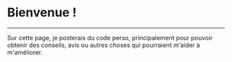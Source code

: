 # Bienvenue !
-------------
Sur cette page, je posterais du code perso, principalement pour pouvoir obtenir des conseils,
avis ou autres choses qui pourraient m'aider à m'améliorer.
